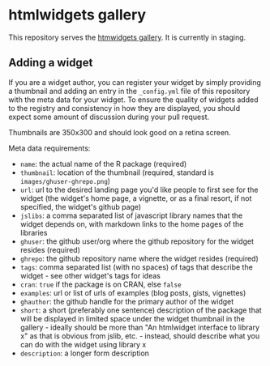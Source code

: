 htmlwidgets gallery
===================

This repository serves the [htmwidgets gallery](http://hafen.github.io/htmlwidgetsgallery/).  It is currently in staging.

## Adding a widget

If you are a widget author, you can register your widget by simply providing a thumbnail and adding an entry in the `_config.yml` file of this repository with the meta data for your widget.  To ensure the quality of widgets added to the registry and consistency in how they are displayed, you should expect some amount of discussion during your pull request.

Thumbnails are 350x300 and should look good on a retina screen.

Meta data requirements:

- `name`: the actual name of the R package (required)
- `thumbnail`: location of the thumbnail (required, standard is `images/ghuser-ghrepo.png`)
- `url`: url to the desired landing page you'd like people to first see for the widget (the widget's home page, a vignette, or as a final resort, if not specified, the widget's github page)
- `jslibs`: a comma separated list of javascript library names that the widget depends on, with markdown links to the home pages of the libraries
- `ghuser`: the github user/org where the github repository for the widget resides (required)
- `ghrepo`: the github repository name where the widget resides (required)
- `tags`: comma separated list (with no spaces) of tags that describe the widget - see other widget's tags for ideas
- `cran`: `true` if the package is on CRAN, else `false`
- `examples`: url or list of urls of examples (blog posts, gists, vignettes)
- `ghauthor`: the github handle for the primary author of the widget
- `short`: a short (preferably one sentence) description of the package that will be displayed in limited space under the widget thumbnail in the gallery - ideally should be more than "An htmlwidget interface to library x" as that is obvious from jslib, etc. - instead, should describe what you can do with the widget using library x
- `description`: a longer form description

